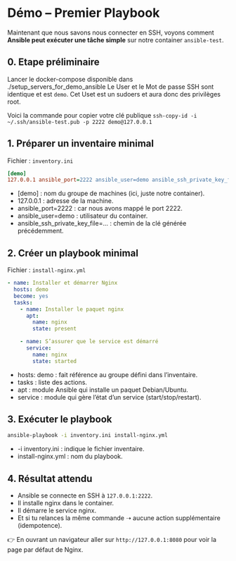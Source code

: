 # Démo – Premier Playbook

Maintenant que nous savons nous connecter en SSH, voyons comment **Ansible peut exécuter une tâche simple** sur notre container `ansible-test`.

## 0. Etape préliminaire 

Lancer le docker-compose disponible dans ./setup_servers_for_demo_ansible
Le User et le Mot de passe SSH sont identique et est `demo`. 
Cet Uset est un sudoers et aura donc des privilèges root.

Voici la commande pour copier votre clé publique `ssh-copy-id -i ~/.ssh/ansible-test.pub -p 2222 demo@127.0.0.1`

## 1. Préparer un inventaire minimal

Fichier : `inventory.ini`

```ini
[demo]
127.0.0.1 ansible_port=2222 ansible_user=demo ansible_ssh_private_key_file=~/.ssh/ansible-test
```

- [demo] : nom du groupe de machines (ici, juste notre container).
- 127.0.0.1 : adresse de la machine.
- ansible_port=2222 : car nous avons mappé le port 2222.
- ansible_user=demo : utilisateur du container.
- ansible_ssh_private_key_file=... : chemin de la clé générée précédemment.

## 2. Créer un playbook minimal 

Fichier : `install-nginx.yml`

```yml
- name: Installer et démarrer Nginx
  hosts: demo
  become: yes
  tasks:
    - name: Installer le paquet nginx
      apt:
        name: nginx
        state: present

    - name: S’assurer que le service est démarré
      service:
        name: nginx
        state: started
```

- hosts: demo : fait référence au groupe défini dans l’inventaire.
- tasks : liste des actions.
- apt : module Ansible qui installe un paquet Debian/Ubuntu.
- service : module qui gère l’état d’un service (start/stop/restart).

## 3. Exécuter le playbook 

```bash
ansible-playbook -i inventory.ini install-nginx.yml
```

- -i inventory.ini : indique le fichier inventaire.
- install-nginx.yml : nom du playbook.

## 4. Résultat attendu 

- Ansible se connecte en SSH à `127.0.0.1:2222`.
- Il installe nginx dans le container.
- Il démarre le service nginx.
- Et si tu relances la même commande ➝ aucune action supplémentaire (idempotence).

👉 En ouvrant un navigateur aller sur `http://127.0.0.1:8080` pour voir la page par défaut de Nginx.
